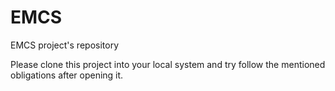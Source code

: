 # EMCS
EMCS project's repository

Please clone this project into your local system and try follow the mentioned obligations after opening it.
